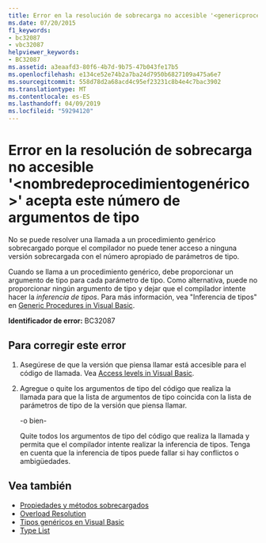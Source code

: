 ```yaml
---
title: Error en la resolución de sobrecarga no accesible '<genericprocedurename>' acepta este número de argumentos de tipo
ms.date: 07/20/2015
f1_keywords:
- bc32087
- vbc32087
helpviewer_keywords:
- BC32087
ms.assetid: a3eaafd3-80f6-4b7d-9b75-47b043fe17b5
ms.openlocfilehash: e134ce52e74b2a7ba24d7950b6827109a475a6e7
ms.sourcegitcommit: 558d78d2a68acd4c95ef23231c8b4e4c7bac3902
ms.translationtype: MT
ms.contentlocale: es-ES
ms.lasthandoff: 04/09/2019
ms.locfileid: "59294120"
---
```

# <a name="overload-resolution-failed-because-no-accessible-genericprocedurename-accepts-this-number-of-type-arguments"></a>Error en la resolución de sobrecarga no accesible '\<nombredeprocedimientogenérico >' acepta este número de argumentos de tipo
No se puede resolver una llamada a un procedimiento genérico sobrecargado porque el compilador no puede tener acceso a ninguna versión sobrecargada con el número apropiado de parámetros de tipo.  
  
 Cuando se llama a un procedimiento genérico, debe proporcionar un argumento de tipo para cada parámetro de tipo. Como alternativa, puede no proporcionar ningún argumento de tipo y dejar que el compilador intente hacer la *inferencia de tipos*. Para más información, vea "Inferencia de tipos" en [Generic Procedures in Visual Basic](../../visual-basic/programming-guide/language-features/data-types/generic-procedures.md).  
  
 **Identificador de error:** BC32087  
  
## <a name="to-correct-this-error"></a>Para corregir este error  
  
1. Asegúrese de que la versión que piensa llamar está accesible para el código de llamada. Vea [Access levels in Visual Basic](../../visual-basic/programming-guide/language-features/declared-elements/access-levels.md).  
  
2. Agregue o quite los argumentos de tipo del código que realiza la llamada para que la lista de argumentos de tipo coincida con la lista de parámetros de tipo de la versión que piensa llamar.  
  
     -o bien-  
  
     Quite todos los argumentos de tipo del código que realiza la llamada y permita que el compilador intente realizar la inferencia de tipos. Tenga en cuenta que la inferencia de tipos puede fallar si hay conflictos o ambigüedades.  
  
## <a name="see-also"></a>Vea también

- [Propiedades y métodos sobrecargados](../../visual-basic/programming-guide/language-features/objects-and-classes/overloaded-properties-and-methods.md)
- [Overload Resolution](../../visual-basic/programming-guide/language-features/procedures/overload-resolution.md)
- [Tipos genéricos en Visual Basic](../../visual-basic/programming-guide/language-features/data-types/generic-types.md)
- [Type List](../../visual-basic/language-reference/statements/type-list.md)
